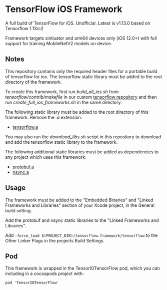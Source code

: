 # TensorFlow iOS Framework

A full build of TensorFlow for iOS. Unofficial. Latest is v1.13.0 based on Tensorflow 1.13rc2

Framework targets simluator and arm64 devices only (iOS 12.0+) with full support for training MobileNetV2 models on device.

## Notes

This repository contains only the required header files for a portable build of tensorflow for ios. The tensorflow static library must be added to the root directory of the framework.

To create this framework, first run *build_all_ios.sh* from *tensorflow/contrib/makefile* in our custom [tensorflow repository](https://github.com/doc-ai/tensorflow/tree/v1.13.0-rc2-ios-fixes) and then run *create_full_ios_frameworks.sh* in the same directory.

The following static library must be added to the root directory of this framework. Remove the *.a* extension:

- [tensorflow.a](https://storage.googleapis.com/tensorio-build/tensorflow)

You may also run the *download_libs.sh* script in this repository to download and add the tensorflow static library to the framework.

The following additional static libraries must be added as dependencies to any project which uses this framework:

- [protobuf.a](https://storage.googleapis.com/tensorio-build/libprotobuf)
- [nsync.a](https://storage.googleapis.com/tensorio-build/nsync)

## Usage

The framework must be added to the "Embedded Binaries" and "Linked Frameworks and Libraries" section of your Xcode project, in the General build setting.

Add the protobuf and nsync static libraries to the "Linked Frameworks and Libraries".

Add `-force_load $(PROJECT_DIR)/tensorflow.framework/tensorflow` to the Other Linker Flags in the projects Build Settings.

## Pod

This framework is wrapped in the TensorIOTensorFlow pod, which you can including in a cocoapods project with:

```
pod 'TensorIOTensorFlow'
```
